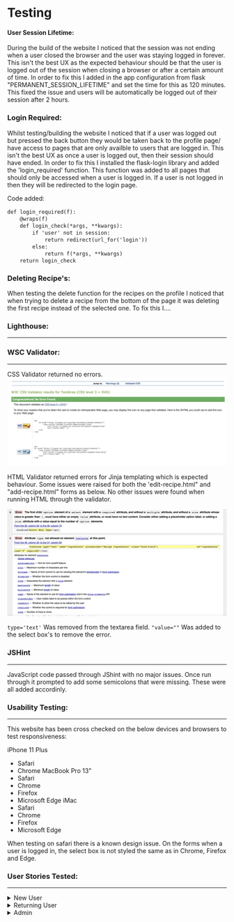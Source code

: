 # Testing

#### User Session Lifetime:

During the build of the website I noticed that the session was not ending when a user closed the browser and the user was staying logged in forever. This isn't the best UX as the expected behaviour should be that the user is logged out of the session when closing a browser or after a certain amount of time. In order to fix this I added in the app configuration from flask "PERMANENT_SESSION_LIFETIME" and set the time for this as 120 minutes. This fixed the issue and users will be automatically be logged out of their session after 2 hours. 

### Login Required:

Whilst testing/building the website I noticed that if a user was logged out but pressed the back button they would be taken back to the profile page/ have access to pages that are only availble to users that are logged in. This isn't the best UX as once a user is logged out, then their session should have ended. In order to fix this I installed the flask-login library and added the 'login_required' function. This function was added to all pages that should only be accessed when a user is logged in. If a user is not logged in then they will be redirected to the login page. 

Code added: 
```
def login_required(f):
    @wraps(f)
    def login_check(*args, **kwargs):
        if 'user' not in session:
            return redirect(url_for('login'))
        else:
            return f(*args, **kwargs)
    return login_check
```

### Deleting Recipe's:

When testing the delete function for the recipes on the profile I noticed that when trying to delete a recipe from the bottom of the page it was deleting the first recipe instead of the selected one. To fix this I....

### Lighthouse:
---


### WSC Validator:
---

CSS Validator returned no errors.
![WSC CSS Validator](/docs/testing/eating-vegan-wsc-css-validator.jpg)

HTML Validator returned errors for Jinja templating which is expected behaviour. Some issues were raised for both the 'edit-recipe.html" and "add-recipe.html" forms as below. No other issues were found when running HTML through the validator.

![WSC Form errors](/docs/testing/eating-vegan-wsc-html-validator-issues.jpg)

```type='text'``` Was removed from the textarea field. 
```"value=""``` Was added to the select box's to remove the error.

### JSHint
---

JavaScript code passed through JShint with no major issues. Once run through it prompted to add some semicolons that were missing. These were all added accordinly.

### Usability Testing:
---

This website has been cross checked on the below devices and browsers to test responsiveness:

iPhone 11 Plus
  - Safari
  - Chrome
MacBook Pro 13" 
 - Safari
 - Chrome
 - Firefox
 - Microsoft Edge
iMac
 - Safari
 - Chrome
 - Firefox
 - Microsoft Edge

When testing on safari there is a known design issue. 
On the forms when a user is logged in, the select box is not styled the same as in Chrome, Firefox and Edge. 


### User Stories Tested:
---

<details><summary>New User</summary>
<p>

As a user I would like to be able to login to my account.
![Uploading login-testing.gif…]()
- As a user I would like to be able to log out of my account.
- As a user I would like to be able to view my profile.
- As a user I would like to be able to edit or remove recipes that I have created.
- As a user I would like to be able to view all recipes in one place.
- As a user I would like to be able to create new recipes.
- As a user I would like to be able to sign up for the newsletter.
- As a user I would like to be able to update my account details.
- As a user I would like to be able to delete my account.
- As a user I would like to flick through the different meal types.
- As a user I would like to be able to search through all recipes.
- As a user I dont want to have all naviagtion links when not applicable.

</p>

</details>

<details><summary>Returning User</summary>
<p>

- As a new user I would like to be able to register an account.
- As a new user I would like to be able to sign up for the newsletter.
- As a new user I would like to be able to understand what the website is.
- As a new user 

</details>

<details><summary>Admin</summary>
<p>

- As an admin I would like to be able to edit any recipe.
- As an admin I would like the option to delete any recipes incase they don't meet the guidelines.
- As an admin I would like to be able to delete users if needed. 
</p>

</details>

